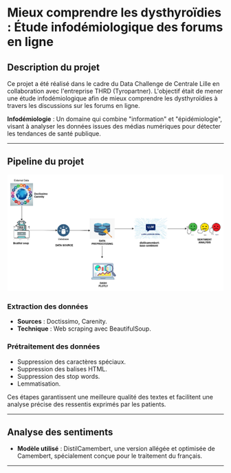 
# Mieux comprendre les dysthyroïdies : Étude infodémiologique des forums en ligne

## Description du projet

Ce projet a été réalisé dans le cadre du Data Challenge de Centrale Lille en collaboration avec l'entreprise THRD (Tyropartner). L'objectif était de mener une étude infodémiologique afin de mieux comprendre les dysthyroïdies à travers les discussions sur les forums en ligne.

**Infodémiologie** : Un domaine qui combine "information" et "épidémiologie", visant à analyser les données issues des médias numériques pour détecter les tendances de santé publique.

---

## Pipeline du projet


<p align="center">
  <img src="img/prearchitecture.png" alt="ETL">
</p>

### Extraction des données

- **Sources** : Doctissimo, Carenity.
- **Technique** : Web scraping avec BeautifulSoup.

### Prétraitement des données

- Suppression des caractères spéciaux.
- Suppression des balises HTML.
- Suppression des stop words.
- Lemmatisation.

Ces étapes garantissent une meilleure qualité des textes et facilitent une analyse précise des ressentis exprimés par les patients.

---

## Analyse des sentiments

- **Modèle utilisé** : DistilCamembert, une version allégée et optimisée de Camembert, spécialement conçue pour le traitement du français.

---
